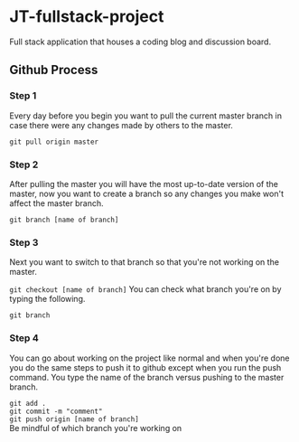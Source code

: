 # JT-fullstack-project
Full stack application that houses a coding blog and discussion board.

## Github Process
### Step 1
Every day before you begin you want to pull the current master branch in case there were any changes made by others to the master.

`git pull origin master`
### Step 2
After pulling the master you will have the most up-to-date version of the master, now you want to create a branch so any changes you make won't affect the master branch.

`git branch [name of branch]`
### Step 3
Next you want to switch to that branch so that you're not working on the master.

`git checkout [name of branch]`
You can check what branch you're on by typing the following.

`git branch`
### Step 4
You can go about working on the project like normal and when you're done you do the same steps to push it to github except when you run the push command. You type the name of the branch versus pushing to the master branch.

`git add .`\
`git commit -m "comment"`\
`git push origin [name of branch]`\
Be mindful of which branch you're working on
